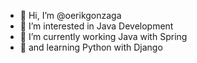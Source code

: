 - 👋 Hi, I’m @oerikgonzaga
- 👀 I’m interested in Java Development
- 🌱 I’m currently working Java with Spring
- 🌱 and learning Python with Django

<!---
oerikgonzaga/oerikgonzaga is a ✨ special ✨ repository because its `README.md` (this file) appears on your GitHub profile.
You can click the Preview link to take a look at your changes.
--->
